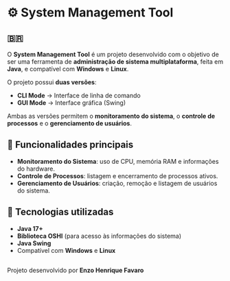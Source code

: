 # ⚙️ System Management Tool

## 🇧🇷
O **System Management Tool** é um projeto desenvolvido com o objetivo de ser uma ferramenta de **administração de sistema multiplataforma**, feita em **Java**, e compatível com **Windows** e **Linux**.

O projeto possui **duas versões**:
- **CLI Mode** → Interface de linha de comando  
- **GUI Mode** → Interface gráfica (Swing)

Ambas as versões permitem o **monitoramento do sistema**, o **controle de processos** e o **gerenciamento de usuários**.

## 🧰 Funcionalidades principais
- **Monitoramento do Sistema**: uso de CPU, memória RAM e informações do hardware.  
- **Controle de Processos**: listagem e encerramento de processos ativos.  
- **Gerenciamento de Usuários**: criação, remoção e listagem de usuários do sistema.  

## 🧠 Tecnologias utilizadas
- **Java 17+**
- **Biblioteca OSHI** (para acesso às informações do sistema)
- **Java Swing**
- Compatível com **Windows** e **Linux**

##
Projeto desenvolvido por **Enzo Henrique Favaro**
##
